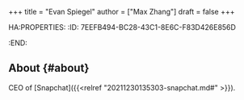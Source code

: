 +++
title = "Evan Spiegel"
author = ["Max Zhang"]
draft = false
+++

HA:PROPERTIES:
:ID:       7EEFB494-BC28-43C1-8E6C-F83D426E856D

:END:
## About {#about}

CEO of [Snapchat]({{<relref "20211230135303-snapchat.md#" >}}).
